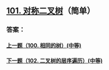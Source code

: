## [101. 对称二叉树](https://leetcode-cn.com/problems/merge-two-sorted-lists/)（简单）





### 答案：



#### [上一题（100. 相同的树）(中等)](https://github.com/sdwwld/leetCode/blob/master/src/main/java/com/wld/java/leetcode/leetCode0100.md)

#### [下一题（102. 二叉树的层序遍历）(中等)](https://github.com/sdwwld/leetCode/blob/master/src/main/java/com/wld/java/leetcode/leetCode0102.md)